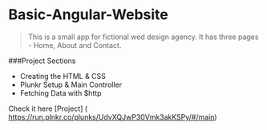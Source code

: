 # Basic-Angular-Website
>This is a small app for fictional wed design agency. 
>It has three pages - Home, About and Contact.

###Project Sections
 - Creating the HTML & CSS
 - Plunkr Setup & Main Controller
 - Fetching Data with $http

Check it here [Project] ( https://run.plnkr.co/plunks/UdvXQJwP30Vmk3akKSPy/#/main)
